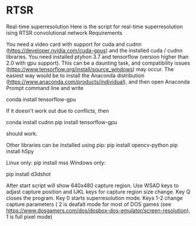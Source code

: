 # RTSR
Real-time superresolution
Here is the script for real-time superresolution ising RTSR convolutional network
Requirements 


You need a video card with support for cuda and cudnn (https://developer.nvidia.com/cuda-gpus) and the installed cuda / cudnn libraries. You need installed ptyhon 3.7 and tensorflow (version higher than 2.0 with gpu support). This can be a daunting task, and compatibility issues (https://www.tensorflow.org/install/source_windows) may occur. The easiest way would be to install the Anaconda distribution (https://www.anaconda.com/products/individual), and then open Anaconda Prompt command line and write


conda install tensorflow-gpu


If it doesn’t work out due to conflicts, then


conda install cudnn
pip install tensorflow-gpu


should work.


Other libraries can be installed using pip:
pip install opencv-python
pip install h5py

Linux only:
pip install mss
Windows only:


pip install d3dshot


After start script will show 640x480 capture region. Use WSAD keys to adjast capture position and IJKL keys for capture region size change. Key Q closes the program. Key 0 starts superresolution mode. Keys 1-2 change capture parameters ( 2 is deafalt mode for most of DOS games (see https://www.dosgamers.com/dos/dosbox-dos-emulator/screen-resolution), 1 is full pixel mode)
